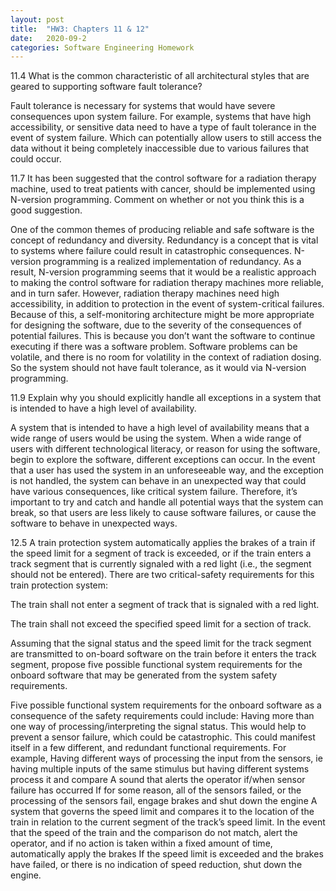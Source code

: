 ```yaml
---
layout: post
title:  "HW3: Chapters 11 & 12"
date:   2020-09-2
categories: Software Engineering Homework
---
```

11.4 What is the common characteristic of all architectural styles that are geared to supporting software fault tolerance?

Fault tolerance is necessary for systems that would have severe consequences upon system failure. For example, systems that have high accessibility, or sensitive data need to have a type of fault tolerance in the event of system failure. Which can potentially allow users to still access the data without it being completely inaccessible due to various failures that could occur.


11.7 It has been suggested that the control software for a radiation therapy machine, used to treat patients with cancer, should be implemented using N-version programming. Comment on whether or not you think this is a good suggestion.

One of the common themes of producing reliable and safe software is the concept of redundancy and diversity. Redundancy is a concept that is vital to systems where failure could result in catastrophic consequences. N-version programming is a realized implementation of redundancy. As a result, N-version programming seems that it would be a realistic approach to making the control software for radiation therapy machines more reliable, and in turn safer. However, radiation therapy machines need high accessibility, in addition to protection in the event of system-critical failures. Because of this, a self-monitoring architecture might be more appropriate for designing the software, due to the severity of the consequences of potential failures. This is because you don’t want the software to continue executing if there was a software problem. Software problems can be volatile, and there is no room for volatility in the context of radiation dosing. So the system should not have fault tolerance, as it would via N-version programming.

11.9 Explain why you should explicitly handle all exceptions in a system that is intended to have a high level of availability.

A system that is intended to have a high level of availability means that a wide range of users would be using the system. When a wide range of users with different technological literacy, or reason for using the software, begin to explore the software, different exceptions can occur. In the event that a user has used the system in an unforeseeable way, and the exception is not handled, the system can behave in an unexpected way that could have various consequences, like critical system failure. Therefore, it’s important to try and catch and handle all potential ways that the system can break, so that users are less likely to cause software failures, or cause the software to behave in unexpected ways.


12.5 A train protection system automatically applies the brakes of a train if the speed limit for a segment of track is exceeded, or if the train enters a track segment that is currently signaled with a red light (i.e., the segment should not be entered). There are two critical-safety requirements for this train protection system:

The train shall not enter a segment of track that is signaled with a red light.

The train shall not exceed the specified speed limit for a section of track.

Assuming that the signal status and the speed limit for the track segment are transmitted to on-board software on the train before it enters the track segment, propose five possible functional system requirements for the onboard software that may be generated from the system safety requirements.

Five possible functional system requirements for the onboard software as a consequence of the safety requirements could include:
Having more than one way of processing/interpreting the signal status. This would help to prevent a sensor failure, which could be catastrophic. This could manifest itself in a few different, and redundant functional requirements. For example,
Having different ways of processing the input from the sensors, ie having multiple inputs of the same stimulus but having different systems process it and compare
A sound that alerts the operator if/when sensor failure has occurred
If for some reason, all of the sensors failed, or the processing of the sensors fail, engage brakes and shut down the engine
A system that governs the speed limit and compares it to the location of the train in relation to the current segment of the track’s speed limit.
 In the event that the speed of the train and the comparison do not match, alert the operator, and if no action is taken within a fixed amount of time, automatically apply the brakes
If the speed limit is exceeded and the brakes have failed, or there is no indication of speed reduction, shut down the engine.

